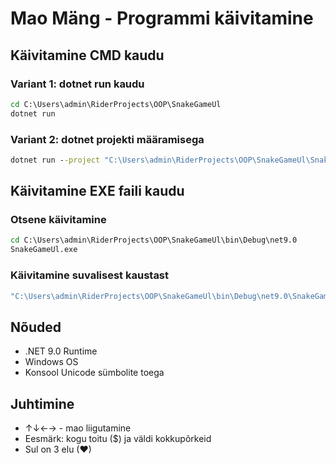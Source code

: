 # Mao Mäng - Programmi käivitamine

## Käivitamine CMD kaudu

### Variant 1: dotnet run kaudu
```cmd
cd C:\Users\admin\RiderProjects\OOP\SnakeGameUl
dotnet run
```

### Variant 2: dotnet projekti määramisega
```cmd
dotnet run --project "C:\Users\admin\RiderProjects\OOP\SnakeGameUl\SnakeGameUl.csproj"
```

## Käivitamine EXE faili kaudu

### Otsene käivitamine
```cmd
cd C:\Users\admin\RiderProjects\OOP\SnakeGameUl\bin\Debug\net9.0
SnakeGameUl.exe
```

### Käivitamine suvalisest kaustast
```cmd
"C:\Users\admin\RiderProjects\OOP\SnakeGameUl\bin\Debug\net9.0\SnakeGameUl.exe"
```

## Nõuded
- .NET 9.0 Runtime
- Windows OS
- Konsool Unicode sümbolite toega

## Juhtimine
- ↑↓←→ - mao liigutamine
- Eesmärk: kogu toitu ($) ja väldi kokkupõrkeid
- Sul on 3 elu (♥)
